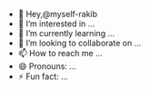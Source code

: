 - 👋 Hey,@myself-rakib
- 👀 I’m interested in ...
- 🌱 I’m currently learning ...
- 💞️ I’m looking to collaborate on ...
- 📫 How to reach me ...
- 😄 Pronouns: ...
- ⚡ Fun fact: ...

<!---
myself-rakib/myself-rakib is a ✨ special ✨ repository because its `README.md` (this file) appears on your GitHub profile.
You can click the Preview link to take a look at your changes.
--->
